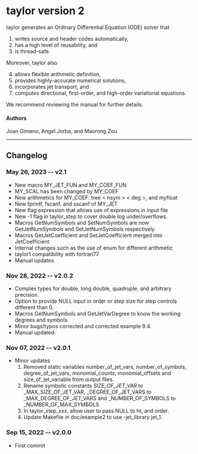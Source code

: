 # taylor version 2

taylor generates an Ordinary Differential Equation (ODE) solver that

1. writes source and header codes automatically,
2. has a high level of reusability, and
3. is thread-safe.

Moreover, taylor also

4. allows flexible arithmetic definition,
5. provides highly-accurate numerical solutions,
6. incorporates jet transport, and
7. computes directional, first-order, and high-order variational equations.

We recommend reviewing the manual for further details.


#### Authors

 Joan Gimeno, Angel Jorba, and Maorong Zou

---

## Changelog

### May 26, 2023 -- v2.1

* New macro MY_JET_FUN and MY_COEF_FUN
* MY_SCAL has been changed by MY_COEF
* New arithmetics for MY_COEF: tree < nsym > < deg >, and myfloat
* New fprintf, fscanf, and sscanf of MY_JET 
* New flag expression that allows use of expressions in input file 
* New -1 flag in taylor_step to cover double log under/overflows.
* Macros GetNumSymbols and SetNumSymbols are now GetJetNumSymbols and SetJetNumSymbols respectively.
* Macros GetJetCoefficient and SetJetCoefficient merged into JetCoefficient
* Internal changes such as the use of enum for different arithmetic
* taylor1 compatibility with fortran77
* Manual updates

### Nov 28, 2022 -- v2.0.2

* Complex types for double, long double, quadruple, and arbitrary precision.
* Option to provide NULL input in order or step size for step controls different than 0.
* Macros GetNumSymbols and GetJetVarDegree to know the working degrees and symbols.
* Minor bugs/typos corrected and corrected example 9.4.
* Manual updated.

### Nov 07, 2022 -- v2.0.1

* Minor updates
    1. Removed static variables number_of_jet_vars, number_of_symbols,
      degree_of_jet_vars, monomial_counts, monomial_offsets and
      size_of_jet_variable from output files.
    2. Rename symbolic constants _SIZE_OF_JET_VAR_ to
      _MAX_SIZE_OF_JET_VAR, _DEGREE_OF_JET_VARS to
      _MAX_DEGREE_OF_JET_VARS and _NUMBER_OF_SYMBOLS to
      _NUMBER_OF_MAX_SYMBOLS
    3. In taylor_step_xxx, allow user to pass NULL to ht, and order.
    4. Update Makefile in doc/example2 to use -jet_library jet_1.
    
### Sep 15, 2022 -- v2.0.0

* First commit
